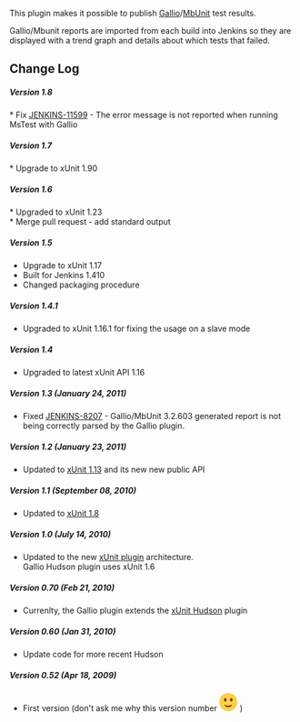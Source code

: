 This plugin makes it possible to publish
[Gallio](http://www.gallio.org/)/[MbUnit](http://www.mbunit.com/) test
results.

Gallio/Mbunit reports are imported from each build into Jenkins so they
are displayed with a trend graph and details about which tests that
failed.

## Change Log

##### Version 1.8

\* Fix
[JENKINS-11599](https://issues.jenkins-ci.org/browse/JENKINS-11599) -
The error message is not reported when running MsTest with Gallio

##### Version 1.7

\* Upgrade to xUnit 1.90

##### Version 1.6

\* Upgraded to xUnit 1.23  
\* Merge pull request - add standard output

##### Version 1.5

-   Upgrade to xUnit 1.17
-   Built for Jenkins 1.410
-   Changed packaging procedure

##### Version 1.4.1

-   Upgraded to xUnit 1.16.1 for fixing the usage on a slave mode

##### Version 1.4

-   Upgraded to latest xUnit API 1.16

##### Version 1.3 (January 24, 2011)

-   Fixed
    [JENKINS-8207](https://issues.jenkins-ci.org/browse/JENKINS-8207) -
    Gallio/MbUnit 3.2.603 generated report is not being correctly parsed
    by the Gallio plugin.

##### Version 1.2 (January 23, 2011)

-   Updated to [xUnit
    1.13](https://wiki.jenkins.io/display/JENKINS/xUnit+Plugin) and its
    new new public API

##### Version 1.1 (September 08, 2010)

-   Updated to [xUnit
    1.8](https://wiki.jenkins.io/display/JENKINS/xUnit+Plugin)

##### Version 1.0 (July 14, 2010)

-   Updated to the new [xUnit
    plugin](https://wiki.jenkins.io/display/JENKINS/xUnit+Plugin)
    architecture.  
    Gallio Hudson plugin uses xUnit 1.6

##### Version 0.70 (Feb 21, 2010)

-   Currenlty, the Gallio plugin extends the [xUnit
    Hudson](https://wiki.jenkins.io/display/JENKINS/xUnit+Plugin) plugin

##### Version 0.60 (Jan 31, 2010)

-   Update code for more recent Hudson

##### Version 0.52 (Apr 18, 2009)

-   First version (don't ask me why this version number
    ![(smile)](docs/images/smile.svg)
    )
